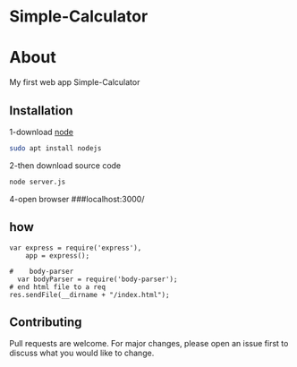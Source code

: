 # Simple-Calculator
# About

My first web app Simple-Calculator


## Installation

1-download [node](https://nodejs.org/en/download/)

```bash
sudo apt install nodejs
```

2-then download source code


```3
node server.js
```

4-open browser ###localhost:3000/


## how

```#  express
var express = require('express'),
    app = express();

#    body-parser
  var bodyParser = require('body-parser');
# end html file to a req
res.sendFile(__dirname + "/index.html");

```

## Contributing
Pull requests are welcome. For major changes, please open an issue first to discuss what you would like to change.


